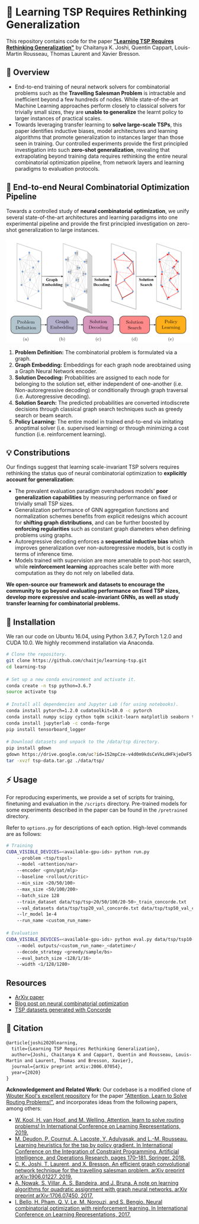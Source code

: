 # :briefcase: Learning TSP Requires Rethinking Generalization

This repository contains code for the paper [**"Learning TSP Requires Rethinking Generalization"**](https://arxiv.org/abs/2006.07054) by Chaitanya K. Joshi, Quentin Cappart, Louis-Martin Rousseau, Thomas Laurent and Xavier Bresson.

## :newspaper: Overview

- End-to-end training of neural network solvers for combinatorial problems such as the **Travelling Salesman Problem** is intractable and inefficient beyond a few hundreds of nodes. 
While state-of-the-art Machine Learning approaches perform closely to classical solvers for trivially small sizes, they are **unable to generalize** the learnt policy to larger instances of practical scales.
- Towards leveraging transfer learning to **solve large-scale TSPs**, this paper identifies inductive biases, model architectures and learning algorithms that promote generalization to instances larger than those seen in training. 
Our controlled experiments provide the first principled investigation into such **zero-shot generalization**, revealing that extrapolating beyond training data requires rethinking the entire neural combinatorial optimization pipeline, from network layers and learning paradigms to evaluation protocols.

## :rocket: End-to-end Neural Combinatorial Optimization Pipeline

Towards a controlled study of **neural combinatorial optimization**, we unify several state-of-the-art architectures and learning paradigms into one experimental pipeline and provide the first principled investigation on zero-shot generalization to large instances.

![End-to-end neural combinatorial optimization pipeline](/img/pipeline.png)

1. **Problem Definition:** The combinatorial problem is formulated via a graph.
2. **Graph Embedding:** Embeddings for each graph node areobtained using a Graph Neural Network encoder.
3. **Solution Decoding:** Probabilities are assigned to each node for belonging to the solution set, either independent of one-another (i.e. Non-autoregressive decoding) or conditionally through graph traversal (i.e. Autoregressive decoding).
4. **Solution Search:** The predicted probabilities are converted intodiscrete decisions through classical graph search techniques such as greedy search or beam search.
5. **Policy Learning:** The entire model in trained end-to-end via imitating anoptimal solver (i.e. supervised learning) or through minimizing a cost function (i.e. reinforcement learning).

## :bulb: Constributions

Our findings suggest that learning scale-invariant TSP solvers requires rethinking the status quo of neural combinatorial optimization to **explicitly account for generalization**:
- The prevalent evaluation paradigm overshadows models' **poor generalization capabilities** by measuring performance on fixed or trivially small TSP sizes.
- Generalization performance of GNN aggregation functions and normalization schemes benefits from explicit redesigns which account for **shifting graph distributions**, and can be further boosted by **enforcing regularities** such as constant graph diameters when defining problems using graphs.
- Autoregressive decoding enforces a **sequential inductive bias** which improves generalization over non-autoregressive models, but is costly in terms of inference time.
- Models trained with supervision are more amenable to post-hoc search, while **reinforcement learning** approaches scale better with more computation as they do not rely on labelled data.
    
**We open-source our framework and datasets to encourage the community to go beyond evaluating performance on fixed TSP sizes, develop more expressive and scale-invariant GNNs, as well as study transfer learning for combinatorial problems.**

## :open_file_folder: Installation
We ran our code on Ubuntu 16.04, using Python 3.6.7, PyTorch 1.2.0 and CUDA 10.0. 
We highly recommend installation via Anaconda.

```sh
# Clone the repository. 
git clone https://github.com/chaitjo/learning-tsp.git
cd learning-tsp

# Set up a new conda environment and activate it.
conda create -n tsp python=3.6.7
source activate tsp

# Install all dependencies and Jupyter Lab (for using notebooks).
conda install pytorch=1.2.0 cudatoolkit=10.0 -c pytorch  
conda install numpy scipy cython tqdm scikit-learn matplotlib seaborn tensorboard pandas
conda install jupyterlab -c conda-forge
pip install tensorboard_logger

# Download datasets and unpack to the /data/tsp directory.
pip install gdown
gdown https://drive.google.com/uc?id=152mpCze-v4d0m9kdsCeVkLdHFkjeDeF5
tar -xvzf tsp-data.tar.gz ./data/tsp/
```


## :zap: Usage

For reproducing experiments, we provide a set of scripts for training, finetuning and evaluation in the `/scripts` directory. 
Pre-trained models for some experiments described in the paper can be found in the `/pretrained` directory.

Refer to `options.py` for descriptions of each option. 
High-level commands are as follows:
```sh
# Training
CUDA_VISIBLE_DEVICES=<available-gpu-ids> python run.py 
    --problem <tsp/tspsl> 
    --model <attention/nar> 
    --encoder <gnn/gat/mlp> 
    --baseline <rollout/critic> 
    --min_size <20/50/100> 
    --max_size <50/100/200>
    --batch_size 128 
    --train_dataset data/tsp/tsp<20/50/100/20-50>_train_concorde.txt 
    --val_datasets data/tsp/tsp20_val_concorde.txt data/tsp/tsp50_val_concorde.txt data/tsp/tsp100_val_concorde.txt
    --lr_model 1e-4
    --run_name <custom_run_name>
    
# Evaluation
CUDA_VISIBLE_DEVICES=<available-gpu-ids> python eval.py data/tsp/tsp10-200_concorde.txt
    --model outputs/<custom_run_name>_<datetime>/
    --decode_strategy <greedy/sample/bs> 
    --eval_batch_size <128/1/16>
    --width <1/128/1280>
```


## Resources

- [ArXiv paper](https://arxiv.org/abs/2006.07054)
- [Blog post on neural combinatorial optimization](http://chaitjo.github.io/neural-combinatorial-optimization/)
- [TSP datasets generated with Concorde](https://drive.google.com/uc?id=152mpCze-v4d0m9kdsCeVkLdHFkjeDeF5)


## :scroll: Citation
```
@article{joshi2020learning,
  title={Learning TSP Requires Rethinking Generalization},
  author={Joshi, Chaitanya K and Cappart, Quentin and Rousseau, Louis-Martin and Laurent, Thomas and Bresson, Xavier},
  journal={arXiv preprint arXiv:2006.07054},
  year={2020}
}
```

**Acknowledgement and Related Work:** Our codebase is a modified clone of [Wouter Kool's excellent repository](https://github.com/wouterkool/attention-learn-to-route) for the paper ["Attention, Learn to Solve Routing Problems!"](https://openreview.net/forum?id=ByxBFsRqYm), and incorporates ideas from the following papers, among others:
- [W. Kool, H. van Hoof, and M. Welling. Attention, learn to solve routing problems! In International Conference on Learning Representations, 2019.](https://openreview.net/forum?id=ByxBFsRqYm)
- [M. Deudon, P. Cournut, A. Lacoste, Y. Adulyasak, and L.-M. Rousseau. Learning heuristics for the tsp by policy gradient. In International Conference on the Integration of Constraint Programming, Artificial Intelligence, and Operations Research, pages 170–181. Springer, 2018.](https://link.springer.com/chapter/10.1007/978-3-319-93031-2_12)
- [C. K. Joshi, T. Laurent, and X. Bresson. An efficient graph convolutional network technique for the travelling salesman problem. arXiv preprint arXiv:1906.01227, 2019.](https://arxiv.org/abs/1906.01227)
- [A. Nowak, S. Villar, A. S. Bandeira, and J. Bruna. A note on learning algorithms for quadratic assignment with graph neural networks. arXiv preprint arXiv:1706.07450, 2017.](https://arxiv.org/abs/1706.07450v1)
- [I. Bello, H. Pham, Q. V. Le, M. Norouzi, and S. Bengio. Neural combinatorial optimization with reinforcement learning. In International Conference on Learning Representations, 2017.](https://arxiv.org/abs/1611.09940)
